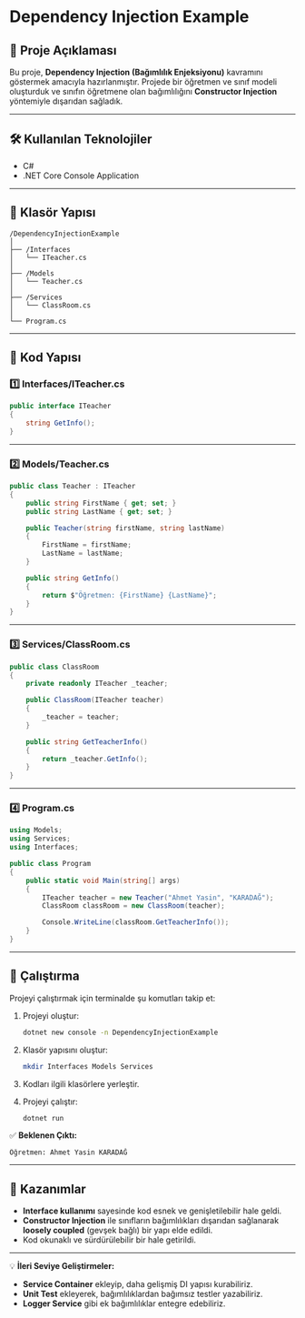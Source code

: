 # Dependency Injection Example

## 📌 Proje Açıklaması
Bu proje, **Dependency Injection (Bağımlılık Enjeksiyonu)** kavramını göstermek amacıyla hazırlanmıştır. Projede bir öğretmen ve sınıf modeli oluşturduk ve sınıfın öğretmene olan bağımlılığını **Constructor Injection** yöntemiyle dışarıdan sağladık.

---

## 🛠️ Kullanılan Teknolojiler
- C#
- .NET Core Console Application

---

## 📁 Klasör Yapısı
```
/DependencyInjectionExample
│
├── /Interfaces
│   └── ITeacher.cs
│
├── /Models
│   └── Teacher.cs
│
├── /Services
│   └── ClassRoom.cs
│
└── Program.cs
```

---

## 📌 Kod Yapısı

### 1️⃣ **Interfaces/ITeacher.cs**
```csharp
public interface ITeacher
{
    string GetInfo();
}
```
---

### 2️⃣ **Models/Teacher.cs**
```csharp
public class Teacher : ITeacher
{
    public string FirstName { get; set; }
    public string LastName { get; set; }

    public Teacher(string firstName, string lastName)
    {
        FirstName = firstName;
        LastName = lastName;
    }

    public string GetInfo()
    {
        return $"Öğretmen: {FirstName} {LastName}";
    }
}
```
---

### 3️⃣ **Services/ClassRoom.cs**
```csharp
public class ClassRoom
{
    private readonly ITeacher _teacher;

    public ClassRoom(ITeacher teacher)
    {
        _teacher = teacher;
    }

    public string GetTeacherInfo()
    {
        return _teacher.GetInfo();
    }
}
```
---

### 4️⃣ **Program.cs**
```csharp
using Models;
using Services;
using Interfaces;

public class Program
{
    public static void Main(string[] args)
    {
        ITeacher teacher = new Teacher("Ahmet Yasin", "KARADAĞ");
        ClassRoom classRoom = new ClassRoom(teacher);

        Console.WriteLine(classRoom.GetTeacherInfo());
    }
}
```
---

## 🚀 Çalıştırma
Projeyi çalıştırmak için terminalde şu komutları takip et:

1. Projeyi oluştur:
   ```bash
   dotnet new console -n DependencyInjectionExample
   ```

2. Klasör yapısını oluştur:
   ```bash
   mkdir Interfaces Models Services
   ```

3. Kodları ilgili klasörlere yerleştir.

4. Projeyi çalıştır:
   ```bash
   dotnet run
   ```

✅ **Beklenen Çıktı:**
```
Öğretmen: Ahmet Yasin KARADAĞ
```

---

## 🎯 Kazanımlar
- **Interface kullanımı** sayesinde kod esnek ve genişletilebilir hale geldi.
- **Constructor Injection** ile sınıfların bağımlılıkları dışarıdan sağlanarak **loosely coupled** (gevşek bağlı) bir yapı elde edildi.
- Kod okunaklı ve sürdürülebilir bir hale getirildi.

---

💡 **İleri Seviye Geliştirmeler:**
- **Service Container** ekleyip, daha gelişmiş DI yapısı kurabiliriz.
- **Unit Test** ekleyerek, bağımlılıklardan bağımsız testler yazabiliriz.
- **Logger Service** gibi ek bağımlılıklar entegre edebiliriz.

